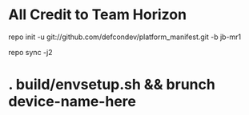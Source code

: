 All Credit to Team Horizon
===========================
                                                                          
repo init -u git://github.com/defcondev/platform_manifest.git -b jb-mr1   
                                                                          
repo sync -j2                                                             
                                                                          
. build/envsetup.sh && brunch device-name-here                            
==============================================


